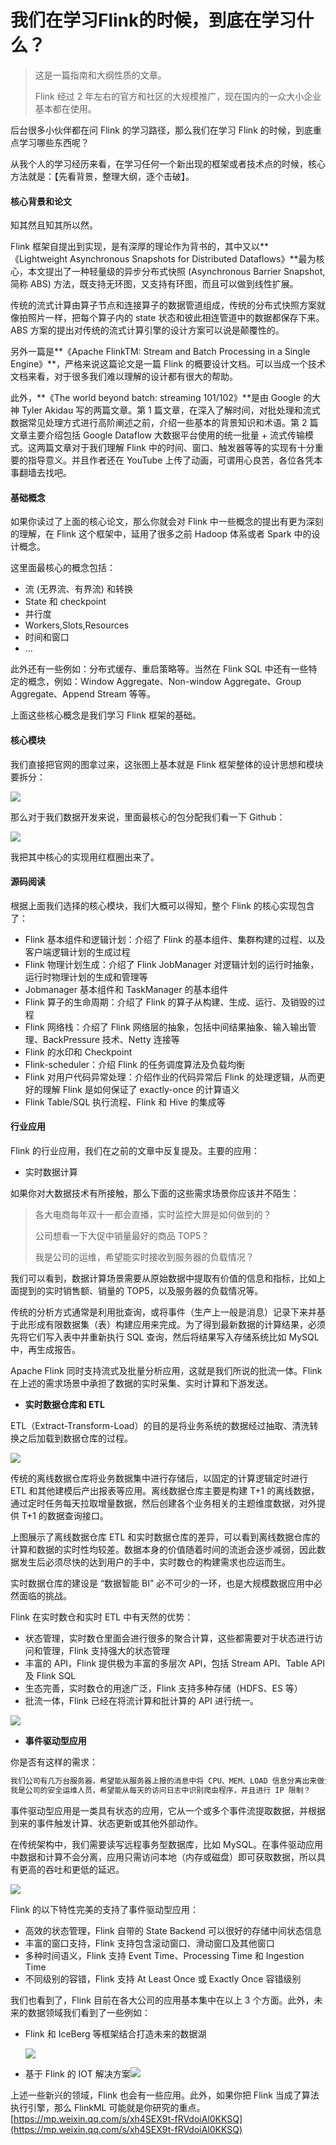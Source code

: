 # 我们在学习Flink的时候，到底在学习什么？
> 这是一篇指南和大纲性质的文章。
>
> Flink 经过 2 年左右的官方和社区的大规模推广，现在国内的一众大小企业基本都在使用。

后台很多小伙伴都在问 Flink 的学习路径，那么我们在学习 Flink 的时候，到底重点学习哪些东西呢？

从我个人的学习经历来看，在学习任何一个新出现的框架或者技术点的时候，核心方法就是：【先看背景，整理大纲，逐个击破】。

#### 核心背景和论文

知其然且知其所以然。

Flink 框架自提出到实现，是有深厚的理论作为背书的，其中又以**《Lightweight Asynchronous Snapshots for Distributed Dataflows》**最为核心，本文提出了一种轻量级的异步分布式快照 (Asynchronous Barrier Snapshot, 简称 ABS) 方法，既支持无环图，又支持有环图，而且可以做到线性扩展。

传统的流式计算由算子节点和连接算子的数据管道组成，传统的分布式快照方案就像拍照片一样，把每个算子内的 state 状态和彼此相连管道中的数据都保存下来。ABS 方案的提出对传统的流式计算引擎的设计方案可以说是颠覆性的。

另外一篇是**《Apache FlinkTM: Stream and Batch Processing in a Single Engine》**，严格来说这篇论文是一篇 Flink 的概要设计文档。可以当成一个技术文档来看，对于很多我们难以理解的设计都有很大的帮助。

此外，**《The world beyond batch: streaming 101/102》**是由 Google 的大神 Tyler Akidau 写的两篇文章。第 1 篇文章，在深入了解时间，对批处理和流式数据常见处理方式进行高阶阐述之前，介绍一些基本的背景知识和术语。第 2 篇文章主要介绍包括 Google Dataflow 大数据平台使用的统一批量 + 流式传输模式。这两篇文章对于我们理解 Flink 中的时间、窗口、触发器等等的实现有十分重要的指导意义。并且作者还在 YouTube 上传了动画，可谓用心良苦，各位各凭本事翻墙去找吧。

#### 基础概念

如果你读过了上面的核心论文，那么你就会对 Flink 中一些概念的提出有更为深刻的理解，在 Flink 这个框架中，延用了很多之前 Hadoop 体系或者 Spark 中的设计概念。

这里面最核心的概念包括：

-   流 (无界流、有界流) 和转换
-   State 和 checkpoint
-   并行度
-   Workers,Slots,Resources
-   时间和窗口
-   ...

此外还有一些例如：分布式缓存、重启策略等。当然在 Flink SQL 中还有一些特定的概念，例如：Window Aggregate、Non-window Aggregate、Group Aggregate、Append Stream 等等。

上面这些核心概念是我们学习 Flink 框架的基础。

#### 核心模块

我们直接把官网的图拿过来，这张图上基本就是 Flink 框架整体的设计思想和模块要拆分：

![](https://mmbiz.qpic.cn/mmbiz_png/UdK9ByfMT2PuhHbXjLtrTYXQEfy4OQ6icEQl4tLYWPuVFpdn9UVkmkVT7lErxMjfzOOeOUA1rib5zaRLu5ibhBIyA/640?wx_fmt=png)

那么对于我们数据开发来说，里面最核心的包分配我们看一下 Github：

![](https://mmbiz.qpic.cn/mmbiz_png/UdK9ByfMT2PuhHbXjLtrTYXQEfy4OQ6icVmtHowbm3PxItjQGhzSevXFHT2ShrwhRX6A9BEbv7BKZET8Y1wNdeQ/640?wx_fmt=png)

我把其中核心的实现用红框圈出来了。

#### 源码阅读

根据上面我们选择的核心模块，我们大概可以得知，整个 Flink 的核心实现包含了：

-   Flink 基本组件和逻辑计划：介绍了 Flink 的基本组件、集群构建的过程、以及客户端逻辑计划的生成过程
-   Flink 物理计划生成：介绍了 Flink JobManager 对逻辑计划的运行时抽象，运行时物理计划的生成和管理等
-   Jobmanager 基本组件和 TaskManager 的基本组件
-   Flink 算子的生命周期：介绍了 Flink 的算子从构建、生成、运行、及销毁的过程
-   Flink 网络栈：介绍了 Flink 网络层的抽象，包括中间结果抽象、输入输出管理、BackPressure 技术、Netty 连接等
-   Flink 的水印和 Checkpoint
-   Flink-scheduler：介绍 Flink 的任务调度算法及负载均衡
-   Flink 对用户代码异常处理：介绍作业的代码异常后 Flink 的处理逻辑，从而更好的理解 Flink 是如何保证了 exactly-once 的计算语义
-   Flink Table/SQL 执行流程、Flink 和 Hive 的集成等

#### 行业应用

Flink 的行业应用，我们在之前的文章中反复提及。主要的应用：

-   实时数据计算

如果你对大数据技术有所接触，那么下面的这些需求场景你应该并不陌生：

> 各大电商每年双十一都会直播，实时监控大屏是如何做到的？
>
> 公司想看一下大促中销量最好的商品 TOP5？
>
> 我是公司的运维，希望能实时接收到服务器的负载情况？

我们可以看到，数据计算场景需要从原始数据中提取有价值的信息和指标，比如上面提到的实时销售额、销量的 TOP5，以及服务器的负载情况等。

传统的分析方式通常是利用批查询，或将事件（生产上一般是消息）记录下来并基于此形成有限数据集（表）构建应用来完成。为了得到最新数据的计算结果，必须先将它们写入表中并重新执行 SQL 查询，然后将结果写入存储系统比如 MySQL 中，再生成报告。

Apache Flink 同时支持流式及批量分析应用，这就是我们所说的批流一体。Flink 在上述的需求场景中承担了数据的实时采集、实时计算和下游发送。

-   **实时数据仓库和 ETL**

ETL（Extract-Transform-Load）的目的是将业务系统的数据经过抽取、清洗转换之后加载到数据仓库的过程。

![](https://mmbiz.qpic.cn/mmbiz_png/UdK9ByfMT2PuhHbXjLtrTYXQEfy4OQ6iciaPUEOotgELtCx6SWPjEHEQEZkJRYuZ9kqfz5kiaNxFC1fXpic8ZUj4cg/640?wx_fmt=png)

传统的离线数据仓库将业务数据集中进行存储后，以固定的计算逻辑定时进行 ETL 和其他建模后产出报表等应用。离线数据仓库主要是构建 T+1 的离线数据，通过定时任务每天拉取增量数据，然后创建各个业务相关的主题维度数据，对外提供 T+1 的数据查询接口。

上图展示了离线数据仓库 ETL 和实时数据仓库的差异，可以看到离线数据仓库的计算和数据的实时性均较差。数据本身的价值随着时间的流逝会逐步减弱，因此数据发生后必须尽快的达到用户的手中，实时数仓的构建需求也应运而生。

实时数据仓库的建设是 “数据智能 BI” 必不可少的一环，也是大规模数据应用中必然面临的挑战。

Flink 在实时数仓和实时 ETL 中有天然的优势：

-   状态管理，实时数仓里面会进行很多的聚合计算，这些都需要对于状态进行访问和管理，Flink 支持强大的状态管理
-   丰富的 API，Flink 提供极为丰富的多层次 API，包括 Stream API、Table API 及 Flink SQL
-   生态完善，实时数仓的用途广泛，Flink 支持多种存储（HDFS、ES 等）
-   批流一体，Flink 已经在将流计算和批计算的 API 进行统一。

![](https://mmbiz.qpic.cn/mmbiz_png/UdK9ByfMT2PuhHbXjLtrTYXQEfy4OQ6icfOINtNeUYDHg8tNkKg41ZKXDXyAKPClfmTz52ppvWlMTdaDrWdVNibw/640?wx_fmt=png)

-   **事件驱动型应用**

你是否有这样的需求：

```sql
我们公司有几万台服务器，希望能从服务器上报的消息中将 CPU、MEM、LOAD 信息分离出来做分析，然后触发自定义的规则进行报警？
我是公司的安全运维人员，希望能从每天的访问日志中识别爬虫程序，并且进行 IP 限制？
```

事件驱动型应用是一类具有状态的应用，它从一个或多个事件流提取数据，并根据到来的事件触发计算、状态更新或其他外部动作。

在传统架构中，我们需要读写远程事务型数据库，比如 MySQL。在事件驱动应用中数据和计算不会分离，应用只需访问本地（内存或磁盘）即可获取数据，所以具有更高的吞吐和更低的延迟。

![](https://mmbiz.qpic.cn/mmbiz_png/UdK9ByfMT2PuhHbXjLtrTYXQEfy4OQ6icibYlSoQxMC1oPC89Z6JyS2BAzhJAdaCYPJFvySpTQibjcFjhEnUYibyeQ/640?wx_fmt=png)

Flink 的以下特性完美的支持了事件驱动型应用：

-   高效的状态管理，Flink 自带的 State Backend 可以很好的存储中间状态信息
-   丰富的窗口支持，Flink 支持包含滚动窗口、滑动窗口及其他窗口
-   多种时间语义，Flink 支持 Event Time、Processing Time 和 Ingestion Time
-   不同级别的容错，Flink 支持 At Least Once 或 Exactly Once 容错级别

我们也看到了，Flink 目前在各大公司的应用基本集中在以上 3 个方面。此外，未来的数据领域我们看到了一些例如：

-   Flink 和 IceBerg 等框架结合打造未来的数据湖

    ![](https://mmbiz.qpic.cn/mmbiz_png/UdK9ByfMT2PuhHbXjLtrTYXQEfy4OQ6icoPkkwrDSmk3vvtI3tJGUQt8fctGdxvKRqQmKibnQJ3G6oujkoicCKLQA/640?wx_fmt=png)
-   基于 Flink 的 IOT 解决方案![](https://mmbiz.qpic.cn/mmbiz_jpg/UdK9ByfMT2PuhHbXjLtrTYXQEfy4OQ6icx6SevTJT7ONwtFbn51GXCIRMYm0JhTP3LsKSQl6OL6EYvX2NyJmsFg/640?wx_fmt=jpeg)

上述一些新兴的领域，Flink 也会有一些应用。此外，如果你把 Flink 当成了算法执行引擎，那么 FlinkML 可能就是你研究的重点。 
 [https://mp.weixin.qq.com/s/xh4SEX9t-fRVdoiAl0KKSQ](https://mp.weixin.qq.com/s/xh4SEX9t-fRVdoiAl0KKSQ)
